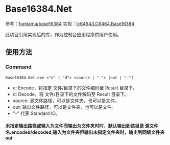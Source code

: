 # Base16384.Net

参考：[fumiama/base16384](https://github.com/fumiama/base16384 "GitHub: fumiama/base16384")
实现：[lc6464/LC6464.Base16384](https://github.com/lc6464/LC6464.Base16384 "GitHub: lc6464/LC6464.Base16384")

此项目引用实现后的库，作为控制台应用程序供用户使用。

## 使用方法
### Command
```
Base16384.Net.exe <"e" | "d"> <source | "-"> [out | "-"]
```
- e: Encode，将指定 文件/目录下的文件编码至 Result 目录下。
- d: Decode，将 文件/目录下的文件解码至 Result 目录下。
- source: 源文件路径，可以是文件夹，也可以是文件。
- out: 输出文件路径，可以是文件夹，也可以是文件。
- "-" 代表 Standard IO。
#### 未指定输出路径或输入为文件而输出为文件夹时时，默认输出到该目录 源文件名.encoded/decoded,输入为文件夹但输出未指定文件夹时，输出到同级文件夹out